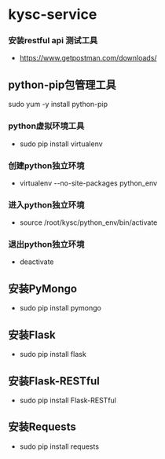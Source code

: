 # kysc-service
### 安装restful api 测试工具
* https://www.getpostman.com/downloads/

## python-pip包管理工具
sudo yum -y install python-pip

### python虚拟环境工具
* sudo pip install virtualenv

### 创建python独立环境
* virtualenv --no-site-packages python_env

### 进入python独立环境
* source /root/kysc/python_env/bin/activate

### 退出python独立环境
* deactivate

## 安装PyMongo
* sudo pip install pymongo

## 安装Flask
* sudo pip install flask

## 安装Flask-RESTful
* sudo pip install Flask-RESTful

## 安装Requests
* sudo pip install requests
